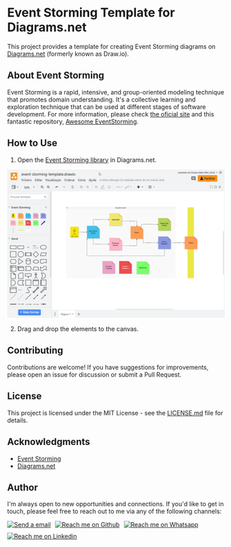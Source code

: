 # Event Storming Template for Diagrams.net

This project provides a template for creating Event Storming diagrams on [Diagrams.net](https://app.diagrams.net/) (formerly known as Draw.io).

## About Event Storming

Event Storming is a rapid, intensive, and group-oriented modeling technique that promotes domain understanding. It's a collective learning and exploration technique that can be used at different stages of software development. For more information, please check [the oficial site](https://www.eventstorming.com/) and this fantastic repository, [Awesome EventStorming](https://github.com/mariuszgil/awesome-eventstorming).

## How to Use

1. Open the [Event Storming library](https://app.diagrams.net/?splash=0&clibs=Uhttps%3A%2F%2Fraw.githubusercontent.com%2Fjosenaldo%2Fevent-storming-template%2Fmain%2FEvent%20Storming.xml) in Diagrams.net.

![image](template.png)  

2. Drag and drop the elements to the canvas.

## Contributing

Contributions are welcome! If you have suggestions for improvements, please open an issue for discussion or submit a Pull Request.

## License

This project is licensed under the MIT License - see the [LICENSE.md](LICENSE.md) file for details.

## Acknowledgments

- [Event Storming](https://www.eventstorming.com/)
- [Diagrams.net](https://app.diagrams.net/)

## Author

I'm always open to new opportunities and connections. If you'd like to get in touch, please feel free to reach out to me via any of the following channels:

<div style="display: flex; flex-direction: row; gap: 10px; flex-wrap: wrap;">

  <a href='mailto:josenaldo@gmail.com' target='_blank'>
    <img alt="Send a email" src="https://img.shields.io/badge/gmail-EA4335.svg?style=for-the-badge&logo=gmail&logoColor=fff" height="49px" />
  </a>

  <a href='https://github.com/josenaldo' target='_blank'>
    <img alt="Reach me on Github" src="https://img.shields.io/badge/github-%23181717.svg?style=for-the-badge&logo=github&logoColor=fff" height="49px">
  </a>

  <a href='https://wa.me/+5534991830215' target='_blank'>
    <img alt="Reach me on Whatsapp" src="https://img.shields.io/badge/whatsapp-%2325D366.svg?style=for-the-badge&logo=whatsapp&logoColor=fff" height="49px" />
  </a>

  <a href='https://www.linkedin.com/in/josenaldo' target='_blank'>
    <img alt="Reach me on Linkedin" src="https://img.shields.io/badge/linkedin-0A66C2.svg?style=for-the-badge&logo=linkedin&logoColor=fff" height="49px" />
  </a>
</div>
